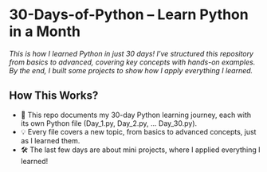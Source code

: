 # 30-Days-of-Python – Learn Python in a Month

*This is how I learned Python in just 30 days! I've structured this repository from basics to advanced, covering key concepts with hands-on examples. By the end, I built some projects to show how I apply everything I learned.*

## How This Works?
- 📂 This repo documents my 30-day Python learning journey, each with its own Python file (Day_1.py, Day_2.py, ... Day_30.py).
- 💡 Every file covers a new topic, from basics to advanced concepts, just as I learned them.
- 🛠️ The last few days are about mini projects, where I applied everything I learned!
